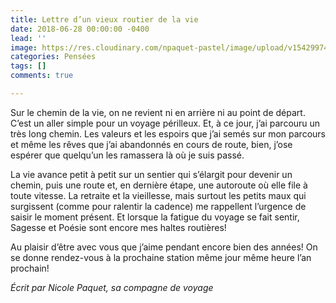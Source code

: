 ```yaml
---
title: Lettre d’un vieux routier de la vie
date: 2018-06-28 00:00:00 -0400
lead: ''
image: https://res.cloudinary.com/npaquet-pastel/image/upload/v1542997442/DSC07738-2.jpg
categories: Pensées
tags: []
comments: true

---
```

Sur le chemin de la vie, on ne revient ni en arrière ni au point de départ. C’est un aller simple pour un voyage périlleux. Et, à ce jour, j’ai parcouru un très long chemin. Les valeurs et les espoirs que j’ai semés sur mon parcours et même les rêves que j’ai abandonnés en cours de route, bien, j’ose espérer que quelqu’un les ramassera là où je suis passé.

La vie avance petit à petit sur un sentier qui s’élargit pour devenir un chemin, puis une route et, en dernière étape, une autoroute où elle file à toute vitesse. La retraite et la vieillesse, mais surtout les petits maux qui surgissent (comme pour ralentir la cadence) me rappellent l’urgence de saisir le moment présent. Et lorsque la fatigue du voyage se fait sentir, Sagesse et Poésie sont encore mes haltes routières!

Au plaisir d’être avec vous que j’aime pendant encore bien des années! On se donne rendez-vous à la prochaine station même jour même heure l’an prochain!

_Écrit par Nicole Paquet, sa compagne de voyage_